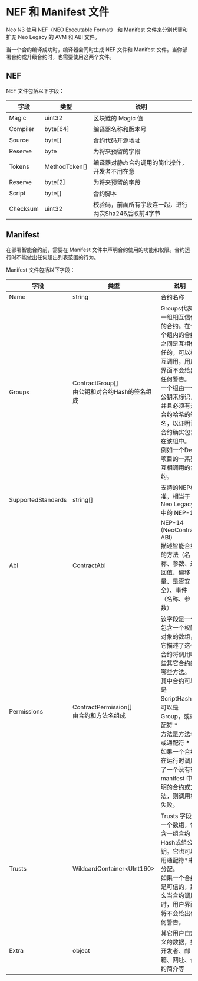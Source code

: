 # NEF 和 Manifest 文件

Neo N3 使用 NEF（NEO Executable Format） 和 Manifest 文件来分别代替和扩充 Neo Legacy 的 AVM 和 ABI 文件。

当一个合约编译成功时，编译器会同时生成 NEF 文件和 Manifest 文件。当你部署合约或升级合约时，也需要使用这两个文件。

## NEF

NEF 文件包括以下字段：


| 字段     | 类型          | 说明                                                  |
| -------- | ------------- | ----------------------------------------------------- |
| Magic    | uint32        | 区块链的 Magic 值                                     |
| Compiler | byte[64]      | 编译器名称和版本号                                    |
| Source   | byte[]        | 合约代码开源地址                                    |
| Reserve  | byte       | 为将来预留的字段                                      |
| Tokens   | MethodToken[] | 编译器对静态合约调用的简化操作，开发者不用在意        |
| Reserve  | byte[2]       | 为将来预留的字段                                      |
| Script   | byte[]        | 合约脚本                                              |
| Checksum | uint32        | 校验码，前面所有字段连一起，进行两次Sha246后取前4字节 |

## Manifest

在部署智能合约前，需要在 Manifest 文件中声明合约使用的功能和权限。合约运行时不能做出任何超出列表范围的行为。

Manifest 文件包括以下字段：

| 字段               | 类型                                            | 说明                                                         |
| ------------------ | ----------------------------------------------- | ------------------------------------------------------------ |
| Name               | string                                          | 合约名称                                                     |
| Groups             | ContractGroup[]<br>由公钥和对合约Hash的签名组成 | Groups代表一组相互信任的合约。在一个组内的合约之间是互相信任的，可以相互调用，用户界面不会给出任何警告。<br>一个组由一个公钥来标识，并且必须有对合约哈希的签名，以证明该合约确实包含在该组中。<br>例如一个DeFi项目的一系列互相调用的合约。 |
| SupportedStandards | string[]                                        | 支持的NEP标准，相当于 Neo Legacy 中的 NEP-10                    |
| Abi                | ContractAbi                                     | NEP-14 (NeoContract ABI)<br>描述智能合约的方法（名称、参数、返回值、偏移量、是否安全）、事件（名称、参数） |
| Permissions        | ContractPermission[]<br>由合约和方法名组成      | 该字段是一个包含一个权限对象的数组，它描述了这个合约将调用哪些其它合约的哪些方法。<br>其中合约可以是 ScriptHash，可以是Group，或通配符 *<br>方法是方法名或通配符 *<br>如果一个合约在运行时调用了一个没有在 manifest 中声明的合约或方法，则调用将失败。 |
| Trusts             | WildcardContainer\<UInt160>                     | Trusts 字段是一个数组，包含一组合约Hash或组公钥。它也可以用通配符*来分配。<br>如果一个合约是可信的，那么当合约调用时，用户界面将不会给出任何警告。 |
| Extra              | object                                          | 其它用户自定义的数据，如开发者、邮箱、网址、合约简介等       |

